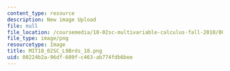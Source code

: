 ```yaml
---
content_type: resource
description: New image Upload
file: null
file_location: /coursemedia/18-02sc-multivariable-calculus-fall-2010/00224b2a96df609fc463ab774fdb6bee_MIT18_02SC_L9Brds_18.png
file_type: image/png
resourcetype: Image
title: MIT18_02SC_L9Brds_18.png
uid: 00224b2a-96df-609f-c463-ab774fdb6bee
---
```

